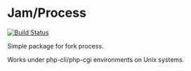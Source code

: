 Jam/Process
===========
[![Build Status](https://secure.travis-ci.org/JamPHP/Process.png)](http://travis-ci.org/JamPHP/Process)

Simple package for fork process.

Works under php-cli/php-cgi environments on Unix systems.
